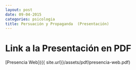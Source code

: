 ```yaml
---
layout: post
date: 09-04-2015
categories: psicologia
title: Persuación y Propaganda  (Presentación)
---
```


# Link a la Presentación en PDF

[Presencia Web]({{ site.url}}/assets/pdf/presencia-web.pdf)